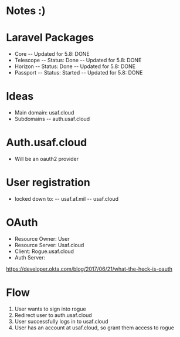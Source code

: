 # Notes :)

# Laravel Packages

-   Core
    -- Updated for 5.8: DONE
-   Telescope
    -- Status: Done
    -- Updated for 5.8: DONE
-   Horizon
    -- Status: Done
    -- Updated for 5.8: DONE
-   Passport
    -- Status: Started
    -- Updated for 5.8: DONE

# Ideas

-   Main domain: usaf.cloud
-   Subdomains
    -- auth.usaf.cloud

# Auth.usaf.cloud

-   Will be an oauth2 provider

# User registration

-   locked down to:
    -- usaf.af.mil
    -- usaf.cloud

# OAuth

-   Resource Owner: User
-   Resource Server: Usaf.cloud
-   Client: Rogue.usaf.cloud
-   Auth Server:

https://developer.okta.com/blog/2017/06/21/what-the-heck-is-oauth

# Flow

1. User wants to sign into rogue
2. Redirect user to auth.usaf.cloud
3. User successfully logs in to usaf.cloud
4. User has an account at usaf.cloud, so grant them access to rogue
